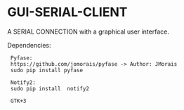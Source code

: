 # GUI-SERIAL-CLIENT

A SERIAL CONNECTION with a graphical user interface.


Dependencies:

     Pyfase:  
     https://github.com/jomorais/pyfase -> Author: JMorais
     sudo pip install pyfase
     
     Notify2:
     sudo pip install  notify2
     
     GTK+3
